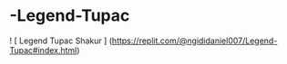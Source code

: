 # -Legend-Tupac
! [ Legend Tupac Shakur ] (https://replit.com/@ngididaniel007/Legend-Tupac#index.html)
